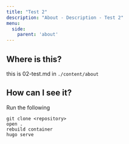 ```yaml
---
title: "Test 2"
description: "About - Description - Test 2"
menu:
  side:
    parent: 'about'
---
```


## Where is this?

this is 02-test.md in `./content/about`

## How can I see it?

Run the following

```
git clone <repository>
open .
rebuild container
hugo serve
```
